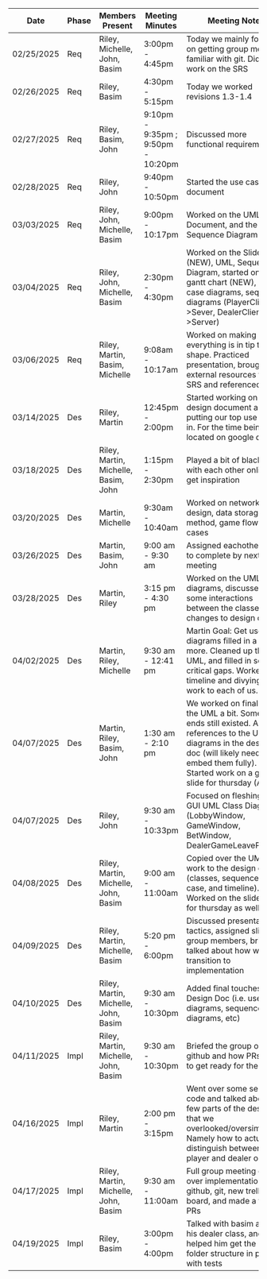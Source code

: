 |Date       | Phase | Members Present                      | Meeting Minutes                     | Meeting Notes                                                                                                                                                            |
| ---------- | ----- | ------------------------------------ | ----------------------------------- | -------------                                                                                                                                                            |
| 02/25/2025 | Req   | Riley, Michelle, John, Basim         | 3:00pm - 4:45pm                     | Today we mainly focused on getting group members familiar with git. Did a little work on the SRS                                                                         |
| 02/26/2025 | Req   | Riley, Basim                         | 4:30pm - 5:15pm                     | Today we worked revisions 1.3-1.4                                                                                                                                        |
| 02/27/2025 | Req   | Riley, Basim, John                   | 9:10pm - 9:35pm ; 9:50pm - 10:20pm  | Discussed more functional requirements                                                                                                                                   |
| 02/28/2025 | Req   | Riley, John                          | 9:40pm - 10:50pm                    | Started the use case document                                                                                                                                            |
| 03/03/2025 | Req   | Riley, John, Michelle, Basim         | 9:00pm - 10:17pm                    | Worked on the UML Document, and the Sequence Diagram                                                                                                                     |
| 03/04/2025 | Req   | Riley, John, Michelle, Basim         | 2:30pm - 4:30pm                     | Worked on the Slideshow (NEW), UML, Sequence Diagram, started on the gantt chart (NEW), use case diagrams, sequence diagrams (PlayerClient->Sever, DealerClient->Server) |
| 03/06/2025 | Req   | Riley, Martin, Basim, Michelle       | 9:08am - 10:17am                    | Worked on making sure everything is in tip top shape. Practiced presentation, brought over external resources to the SRS and referenced them.                            |
| 03/14/2025 | Des   | Riley, Martin                        | 12:45pm - 2:00pm                    | Started working on a design document and putting our top use cases in. For the time being it is located on google docs                                                   |
| 03/18/2025 | Des   | Riley, Martin, Michelle, Basim, John | 1:15pm - 2:30pm                     | Played a bit of blackjack with each other online to get inspiration                                                                                                      |
| 03/20/2025 | Des   | Martin, Michelle                     | 9:30am - 10:40am                    | Worked on network design, data storage method, game flow use cases                                                                                                       |
| 03/26/2025 | Des   | Martin, Basim, John                  | 9:00 am - 9:30 am                   | Assigned eachother work to complete by next meeting                                                                                                                      |
| 03/28/2025 | Des   | Martin, Riley                        | 3:15 pm - 4:30 pm                   | Worked on the UML class diagrams, discussed some interactions between the classes, no changes to design doc                                                              |
| 04/02/2025 | Des   | Martin, Riley, Michelle              | 9:30 am - 12:41 pm                  | Martin Goal: Get use case diagrams filled in a bit more. Cleaned up the UML, and filled in some critical gaps. Worked on a timeline and divying out work to each of us.  |
| 04/07/2025 | Des   | Martin, Riley, Basim, John           | 1:30 am - 2:10 pm                   | We worked on finalizing the UML a bit. Some open ends still existed. Added references to the UML diagrams in the design doc (will likely need to embed them fully). Started work on a google slide for thursday (Apr 9) |
| 04/07/2025 | Des   | Riley, John                          | 9:30 am - 10:33pm                   | Focused on fleshing out GUI UML Class Diagrams (LobbyWindow, GameWindow, BetWindow, DealerGameLeavePopup) |
| 04/08/2025 | Des   | Riley, Martin, Michelle, John, Basim | 9:00 am - 11:00am                   | Copied over the UML work to the design doc (classes, sequence, use case, and timeline). Worked on the slideshow for thursday as well |
| 04/09/2025 | Des   | Riley, Martin, Michelle, Basim       | 5:20 pm - 6:00pm                    | Discussed presentation tactics, assigned slides to group members, briefly talked about how we'd transition to implementation |
| 04/10/2025 | Des   | Riley, Martin, Michelle, John, Basim | 9:30 am - 10:30pm                   | Added final touches to the Design Doc (i.e. use case diagrams, sequence diagrams, etc) |
| 04/11/2025 | Impl  | Riley, Martin, Michelle, John, Basim | 9:30 am - 10:30pm                   | Briefed the group on github and how PRs work to get ready for the sprint. |
| 04/16/2025 | Impl  | Riley, Martin                        | 2:00 pm - 3:15pm                    | Went over some server code and talked about a few parts of the design that we overlooked/oversimplified. Namely how to actually distinguish between player and dealer on login. |
| 04/17/2025 | Impl  | Riley, Martin, Michelle, John, Basim | 9:30 am - 11:00am                   | Full group meeting going over implementation, github, git, new trello board, and made a few PRs |
| 04/19/2025 | Impl  | Riley, Basim | 3:00pm - 4:00pm                   | Talked with basim about his dealer class, and helped him get the new folder structure in place with tests |

